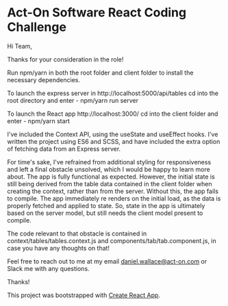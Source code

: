 # Act-On Software React Coding Challenge

Hi Team,

Thanks for your consideration in the role!

Run npm/yarn in both the root folder and client folder to install the necessary dependencies.

To launch the express server in http://localhost:5000/api/tables cd into the root directory and enter - npm/yarn run server

To launch the React app http://localhost:3000/ cd into the client folder and enter - npm/yarn start

I've included the Context API, using the useState and useEffect hooks. I've written the project using ES6 and SCSS, and have included the extra option of fetching data from an Express server.

For time's sake, I've refrained from additional styling for responsiveness and left a final obstacle unsolved, which I would be happy to learn more about. The app is fully functional as expected. However, the initial state is still being derived from the table data contained in the client folder when creating the context, rather than from the server. Without this, the app fails to compile. The app immediately re renders on the initial load, as the data is properly fetched and applied to state. So, state in the app is ultimately based on the server model, but still needs the client model present to compile.   

The code relevant to that obstacle is contained in context/tables/tables.context.js and components/tab/tab.component.js, in case you have any thoughts on that!

Feel free to reach out to me at my email daniel.wallace@act-on.com or Slack me with any questions.

Thanks!

This project was bootstrapped with [Create React App](https://github.com/facebook/create-react-app).
